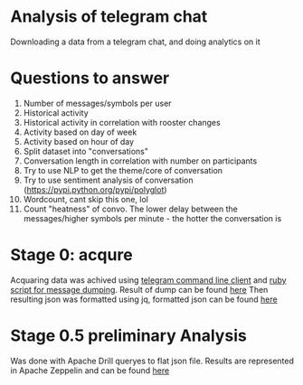# Analysis of telegram chat
Downloading a data from a telegram chat, and doing analytics on it

# Questions to answer
1) Number of messages/symbols per user
2) Historical activity
3) Historical activity in correlation with rooster changes
4) Activity based on day of week
5) Activity based on hour of day
6) Split dataset into "conversations"
7) Conversation length in correlation with number on participants
8) Try to use NLP to get the theme/core of conversation
9) Try to use sentiment analysis of conversation (https://pypi.python.org/pypi/polyglot)
10) Wordcount, cant skip this one, lol
11) Count "heatness" of convo. The lower delay between the messages/higher symbols per minute - the hotter the conversation is

# Stage 0: acqure
Acquaring data was achived using [telegram command line client][1] and [ruby script for message dumping][2].
Result of dump can be found [here][3] 
Then resulting json was formatted using jq, formatted json can be found [here][4]

# Stage 0.5 preliminary Analysis
Was done with Apache Drill queryes to flat json file. Results are represented in Apache Zeppelin and can be found [here][5]

[1]: https://github.com/vysheng/tg 
[2]: https://github.com/tvdstaaij/telegram-history-dump 
[3]: https://drive.google.com/open?id=0B087siVevjlkUUNxb1RnWGlpYjA
[4]: https://drive.google.com/open?id=0B087siVevjlkejFNU25CbHNqamM
[5]: https://www.zepl.com/viewer/notebooks/bm90ZTovL2xvYnppc29uL2UyZGVjZWZiNTM1MDRiZDdiZjFhYTQxYTliMTU4ZGQyL25vdGUuanNvbg
